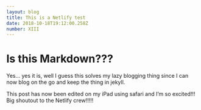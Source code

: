 ```yaml
---
layout: blog
title: This is a Netlify test
date: 2018-10-18T19:12:00.258Z
number: XIII
---
```

# Is this Markdown???

Yes... yes it is, well I guess this solves my lazy blogging thing since I can now blog on the go and keep the thing in jekyll.

This post has now been edited on my iPad using safari and I’m so excited!!! Big shoutout to the Netlify crew!!!!!
